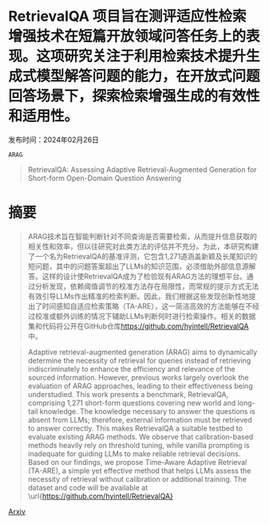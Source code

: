 # RetrievalQA 项目旨在测评适应性检索增强技术在短篇开放领域问答任务上的表现。这项研究关注于利用检索技术提升生成式模型解答问题的能力，在开放式问题回答场景下，探索检索增强生成的有效性和适用性。

发布时间：2024年02月26日

`ARAG`

> RetrievalQA: Assessing Adaptive Retrieval-Augmented Generation for Short-form Open-Domain Question Answering

# 摘要

> ARAG技术旨在智能判断针对不同查询是否需要检索，从而提升信息获取的相关性和效率，但以往研究对此类方法的评估并不充分。为此，本研究构建了一个名为RetrievalQA的基准评测，它包含1,271道涵盖新颖及长尾知识的短问题，其中的问题答案超出了LLMs的知识范围，必须借助外部信息源解答。这样的设计使RetrievalQA成为了检验现有ARAG方法的理想平台。通过分析发现，依赖阈值调节的校准方法存在局限性，而常规的提示方式无法有效引导LLMs作出精准的检索判断。因此，我们根据这些发现创新性地提出了时间感知自适应检索策略（TA-ARE），这一简洁高效的方法能够在不经过校准或额外训练的情况下辅助LLMs判断何时进行检索操作。相关的数据集和代码将公开在GitHub仓库<https://github.com/hyintell/RetrievalQA>中。

> Adaptive retrieval-augmented generation (ARAG) aims to dynamically determine the necessity of retrieval for queries instead of retrieving indiscriminately to enhance the efficiency and relevance of the sourced information. However, previous works largely overlook the evaluation of ARAG approaches, leading to their effectiveness being understudied. This work presents a benchmark, RetrievalQA, comprising 1,271 short-form questions covering new world and long-tail knowledge. The knowledge necessary to answer the questions is absent from LLMs; therefore, external information must be retrieved to answer correctly. This makes RetrievalQA a suitable testbed to evaluate existing ARAG methods. We observe that calibration-based methods heavily rely on threshold tuning, while vanilla prompting is inadequate for guiding LLMs to make reliable retrieval decisions. Based on our findings, we propose Time-Aware Adaptive Retrieval (TA-ARE), a simple yet effective method that helps LLMs assess the necessity of retrieval without calibration or additional training. The dataset and code will be available at \url{https://github.com/hyintell/RetrievalQA}

[Arxiv](https://arxiv.org/abs/2402.16457)